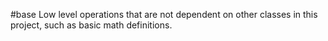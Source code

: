#base
Low level operations that are not dependent on other classes in this project, such as basic math definitions.